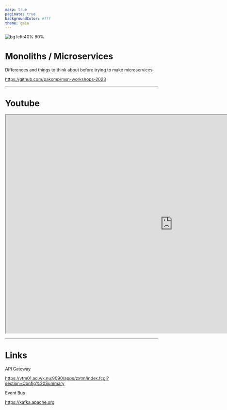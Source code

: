 ```yaml
---
marp: true
paginate: true
backgroundColor: #fff
theme: gaia
---
```


![bg left:40% 80%](https://wac-cdn.atlassian.com/dam/jcr:b2be0d53-f4b2-46d8-9a34-993048cc6225/Monolith%20Vs%20Microservice%20image.png?cdnVersion=1165)

# **Monoliths / Microservices**

Differences and things to think about before trying to make microservices

https://github.com/pakomp/msn-workshops-2023

---
# Youtube
<iframe width="1100" height="720px" src="https://www.youtube-nocookie.com//embed/p2GlRToY5HI?start=227&end=3597"></iframe>

---
# Links
API Gateway

https://vtm01.ad.wk.nu:9090/apps/zxtm/index.fcgi?section=Config%20Summary

Event Bus

https://kafka.apache.org